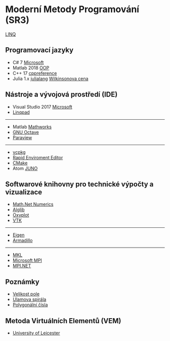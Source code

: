 # Moderní Metody Programování (SR3)
[LINQ](https://github.com/rh60/MMP19/blob/master/Linq.pdf)

## Programovací jazyky 

* C# 7 [Microsoft](https://docs.microsoft.com/cs-cz/dotnet/csharp/)
* Matlab 2018 [OOP](https://www.mathworks.com/help/pdf_doc/matlab/matlab_oop.pdf)
* C++ 17 [cppreference](https://en.cppreference.com/w/)
* Julia 1.x [julialang](https://julialang.org/) [Wilkinsonova cena](http://news.mit.edu/2018/julia-language-co-creators-win-james-wilkinson-prize-numerical-software-1226)

## Nástroje a vývojová prostředí (IDE)

* Visual Studio 2017 [Microsoft](https://visualstudio.microsoft.com/cs/)
* [Linqpad](https://www.linqpad.net/)
---
* Matlab [Mathworks](https://www.mathworks.com/products/matlab.html)
* [GNU Octave](https://www.gnu.org/software/octave/)
* [Paraview](https://www.paraview.org/)
---
* [vcpkg](https://github.com/Microsoft/vcpkg)
* [Rapid Enviroment Editor](https://www.rapidee.com/en/download)
* [CMake](https://cmake.org/)
* Atom [JUNO](http://docs.junolab.org/latest/man/installation.html)

## Softwarové knihovny pro technické výpočty a vizualizace

* [Math.Net Numerics](https://numerics.mathdotnet.com/)
* [Alglib](http://www.alglib.net/)
* [Oxyplot](http://www.oxyplot.org/)
* [VTK](https://vtk.org/)
---
* [Eigen](http://eigen.tuxfamily.org/index.php?title=Main_Page)
* [Armadillo](http://arma.sourceforge.net/)
---
* [MKL](https://software.intel.com/en-us/mkl)
* [Microsoft MPI](https://docs.microsoft.com/en-us/message-passing-interface/microsoft-mpi)
* [MPI.NET](https://github.com/jmp75/MPI.NET)

## Poznámky

* [Velikost pole](https://docs.microsoft.com/cs-cz/dotnet/framework/configure-apps/file-schema/runtime/gcallowverylargeobjects-element)
* [Ulamova spirála](https://en.wikipedia.org/wiki/Ulam_spiral)
* [Polygonální čísla](https://en.wikipedia.org/wiki/Polygonal_number)

## Metoda Virtuálních Elementů (VEM)

* [University of Leicester](https://www2.le.ac.uk/departments/mathematics/research/vem/virtual-element-method-1)
